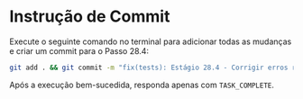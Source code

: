 # Instrução de Commit

Execute o seguinte comando no terminal para adicionar todas as mudanças e criar um commit para o Passo 28.4:

```bash
git add . && git commit -m "fix(tests): Estágio 28.4 - Corrigir erros remanescentes nos testes"
```

Após a execução bem-sucedida, responda apenas com `TASK_COMPLETE`.